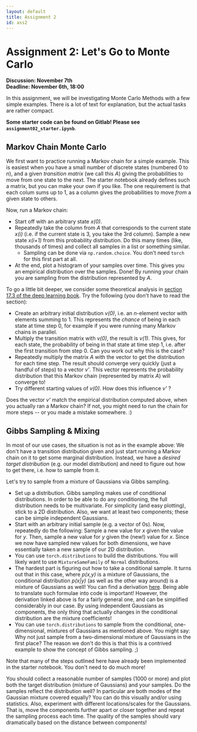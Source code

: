 ```yaml
---
layout: default
title: Assignment 2
id: ass2
---
```



# Assignment 2: Let's Go to Monte Carlo
**Discussion: November 7th**  
**Deadline: November 6th, 18:00**

In this assignment, we will be investigating Monte Carlo Methods with a few simple examples. 
There is a lot of text for explanation, but the actual tasks are rather compact.

**Some starter code can be found on Gitlab! Please see `assignment02_starter.ipynb`**.


## Markov Chain Monte Carlo

We first want to practice running a Markov chain for a simple example.
This is easiest when you have a small number of discrete states (numbered 0 to _n_), and a given _transition matrix_ (we call this _A_) giving the probabilities to move from one state to the next.
The starter notebook already defines such a matrix, but you can make your own if you like.
The one requirement is that each colum sums up to 1, as a column gives the probabilities to move _from_ a given state to others.

Now, run a Markov chain:
- Start off with an arbitrary state _x(0)_.
- Repeatedly take the column from _A_ that corresponds to the current state _x(i)_
 (i.e. if the current state is 3, you take the 3rd column). Sample a new state
 _x(i+1)_ from this probability distribution. Do this many times (like, thousands of times)
and collect all samples in a list or something similar.
  - Sampling can be done via `np.random.choice`.
  You don't need `torch` for this first part at all.
- At the end, plot a histogram of your samples over time. 
This gives you an empirical distribution over the samples. 
Done!
By running your chain you are sampling from the distribution represented by _A_.

To go a little bit deeper, we consider some theoretical analysis in 
[section 17.3 of the deep learning book](https://www.deeplearningbook.org/).
Try the following (you don't have to read the section):
- Create an arbitrary initial distribution _v(0)_, i.e. an _n_-element vector with elements summing to 1.
This represents the _chance_ of being in each state at time step 0, for example if you were running many Markov chains in parallel.
- Multiply the transition matrix with _v(0)_, the result is _v(1)_.
This gives, for each state, the probability of being in that state at time step 1, i.e. after the first transition from step 0.
Can you work out why this is the case?
- Repeatedly multiply the matrix _A_ with the vector to get the distribution for each time step.
The result should converge very quickly (just a handful of steps) to a vector _v'_. 
This vector represents the probability distribution that this Markov chain (represented by matrix _A_) will converge to!
- Try different starting values of _v(0)_. How does this influence _v'_ ?


Does the vector _v'_ match the empirical distribution computed above, when you actually ran a Markov chain? 
If not, you might need to run the chain for more steps -- or you made a mistake somewhere. :)


## Gibbs Sampling & Mixing

In most of our use cases, the situation is not as in the example above: 
We don't have a transition distribution given and just start running a Markov chain on it to get some marginal distribution.
Instead, we have a _desired target distribution_ (e.g. our model distribution) and need to figure out how to get there, i.e. how to sample from it.

Let's try to sample from a mixture of Gaussians via Gibbs sampling.
- Set up a distribution. 
Gibbs sampling makes use of conditional distributions.
In order to be able to do any conditioning, the full distribution needs to be multivariate. 
For simplicity (and easy plotting), stick to a 2D distribution.
Also, we want at least two components;
these can be simple independent Gaussians.
- Start with an arbitrary initial sample (e.g. a vector of 0s). 
Now, repeatedly do the following: 
Sample a new value for _x_ given the value for _y_. 
Then, sample a new value for _y_ given the (new!) value for _x_. 
Since we now have sampled new values for both dimensions, we have essentially taken a new sample of our 2D distribution.
- You can use `torch.distributions` to build the distributions.
You will likely want to use `MixtureSameFamily` of `Normal` distributions.
- The hardest part is figuring out how to take a conditional sample. 
It turns out that in this case, where _p(x,y)_ is a mixture of Gaussians, the conditional distribution _p(x|y)_ (as well
as the other way around) is a mixture of Gaussians as well! 
You can find a derivation [here](https://stats.stackexchange.com/questions/348941/general-conditional-distributions-for-multivariate-gaussian-mixtures).
Being able to translate such formulae into code is important!
However, the derivation linked above is for a fairly general one, and can be simplified considerably in our case.
By using independent Gaussians as components, the only thing that actually changes in the conditional distribution are 
the mixture coefficients!
- You can use `torch.distributions` to sample from the conditional, one-dimensional, mixtures of Gaussians as mentioned 
above. 
You might say: 
Why not just sample from a two-dimensional mixture of Gaussians in the first place? 
The reason we don't do this is that this is a contrived example to show the concept of Gibbs sampling. ;)

Note that many of the steps outlined here have already been implemented in the starter notebook.
You don't need to do much more!

You should collect a reasonable number of samples (1000 or more) and plot both the target distribution (mixture of
Gaussians) and your samples. 
Do the samples reflect the distribution well? 
In particular are both modes of the Gaussian mixture covered equally? 
You can do this visually and/or using statistics. 
Also, experiment with different locations/scales for the Gaussians.
That is, move the components further apart or closer together and repeat the sampling process each time.
The quality of the samples should vary dramatically based on the distance between components!
